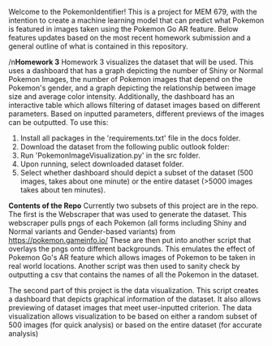 Welcome to the PokemonIdentifier! This is a project for MEM 679, with the intention to create a machine learning model that can predict what Pokemon is featured in images taken using the Pokemon Go AR feature.
Below features updates based on the most recent homework submission and a general outline of what is contained in this repository.



/n**Homework 3**
Homework 3 visualizes the dataset that will be used. This uses a dashboard that has a graph depicting the number of Shiny or Normal Pokemon Images, the number of Pokemon images that depend on the Pokemon's gender, and a graph depicting the relationship between image size and average color intensity.
Additionally, the dashboard has an interactive table which allows filtering of dataset images based on different parameters. Based on inputted parameters, different previews of the images can be outputted.
To use this:
1. Install all packages in the 'requirements.txt' file in the docs folder.
2. Download the dataset from the following public outlook folder:
3. Run 'PokemonImageVisualization.py' in the src folder.
4. Upon running, select downloaded dataset folder.
5. Select whether dashboard should depict a subset of the dataset (500 images, takes about one minute) or the entire dataset (>5000 images takes about ten minutes).


 
 
 **Contents of the Repo**
 Currently two subsets of this project are in the repo. 
 The first is the Webscraper that was used to generate the dataset. This webscraper pulls pngs of each Pokemon (all forms including Shiny and Normal variants and Gender-based variants) from https://pokemon.gameinfo.io/
 These are then put into another script that overlays the pngs onto different backgrounds. This emulates the effect of Pokemon Go's AR feature which allows images of Pokemon to be taken in real world locations. Another script was then used to sanity check by outputting a csv that contains the names of all the Pokemon in the dataset.

 The second part of this project is the data visualization. This script creates a dashboard that depicts graphical information of the dataset. It also allows previewing of dataset images that meet user-inputted criterion.
 The data visualization allows visualization to be based on either a random subset of 500 images (for quick analysis) or based on the entire dataset (for accurate analysis)
